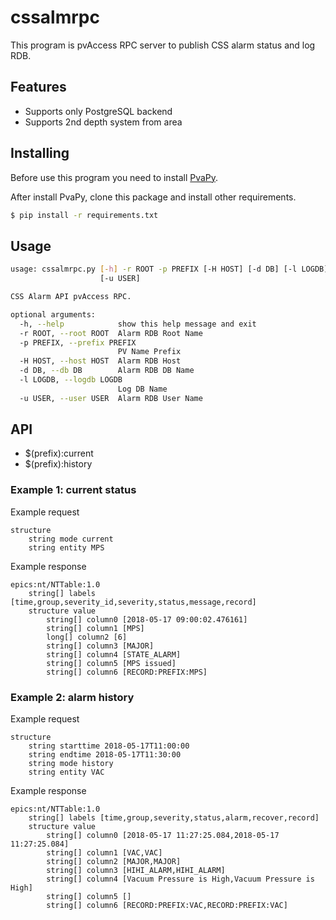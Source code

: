# cssalmrpc

This program is pvAccess RPC server to publish CSS alarm status and log RDB.

## Features
- Supports only PostgreSQL backend
- Supports 2nd depth system from area

## Installing

Before use this program you need to install [PvaPy](https://github.com/epics-base/pvaPy).

After install PvaPy, clone this package and install other requirements.

```bash
$ pip install -r requirements.txt
```

## Usage

```bash
usage: cssalmrpc.py [-h] -r ROOT -p PREFIX [-H HOST] [-d DB] [-l LOGDB]
                    [-u USER]

CSS Alarm API pvAccess RPC.

optional arguments:
  -h, --help            show this help message and exit
  -r ROOT, --root ROOT  Alarm RDB Root Name
  -p PREFIX, --prefix PREFIX
                        PV Name Prefix
  -H HOST, --host HOST  Alarm RDB Host
  -d DB, --db DB        Alarm RDB DB Name
  -l LOGDB, --logdb LOGDB
                        Log DB Name
  -u USER, --user USER  Alarm RDB User Name
```

## API

- $(prefix):current
- $(prefix):history

### Example 1: current status

Example request
```
structure 
    string mode current
    string entity MPS
```


Example response
```
epics:nt/NTTable:1.0
    string[] labels [time,group,severity_id,severity,status,message,record]
    structure value
        string[] column0 [2018-05-17 09:00:02.476161]
        string[] column1 [MPS]
        long[] column2 [6]
        string[] column3 [MAJOR]
        string[] column4 [STATE_ALARM]
        string[] column5 [MPS issued]
        string[] column6 [RECORD:PREFIX:MPS]
```

### Example 2: alarm history

Example request
```
structure 
    string starttime 2018-05-17T11:00:00
    string endtime 2018-05-17T11:30:00
    string mode history
    string entity VAC
```


Example response
```
epics:nt/NTTable:1.0
    string[] labels [time,group,severity,status,alarm,recover,record]
    structure value
        string[] column0 [2018-05-17 11:27:25.084,2018-05-17 11:27:25.084]
        string[] column1 [VAC,VAC]
        string[] column2 [MAJOR,MAJOR]
        string[] column3 [HIHI_ALARM,HIHI_ALARM]
        string[] column4 [Vacuum Pressure is High,Vacuum Pressure is High]
        string[] column5 []
        string[] column6 [RECORD:PREFIX:VAC,RECORD:PREFIX:VAC]

```
